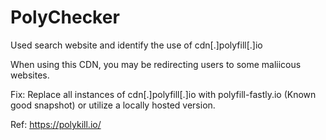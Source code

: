 # PolyChecker

Used search website and identify the use of cdn[.]polyfill[.]io

When using this CDN, you may be redirecting users to some maliicous websites.

Fix: Replace all instances of cdn[.]polyfill[.]io with polyfill-fastly.io (Known good snapshot) or utilize a locally hosted version.

Ref:  https://polykill.io/